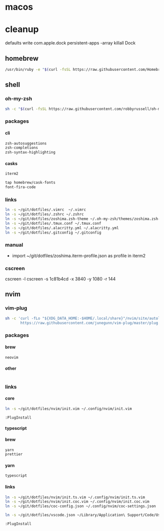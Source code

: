 # macos
# cleanup
defaults write com.apple.dock persistent-apps -array
killall Dock

## homebrew
```sh
/usr/bin/ruby -e "$(curl -fsSL https://raw.githubusercontent.com/Homebrew/install/master/install)"
```

## shell
### oh-my-zsh
```sh
sh -c "$(curl -fsSL https://raw.githubusercontent.com/robbyrussell/oh-my-zsh/master/tools/install.sh)"
```

### packages
#### cli
```sh
zsh-autosuggestions
zsh-completions
zsh-syntax-highlighting
```

#### casks
```sh
iterm2
```

```sh
tap homebrew/cask-fonts
font-fira-code
```

### links
```sh
ln -s ~/git/dotfiles/.vimrc  ~/.vimrc
ln -s ~/git/dotfiles/.zshrc ~/.zshrc
ln -s ~/git/dotfiles/zoshima.zsh-theme ~/.oh-my-zsh/themes/zoshima.zsh-theme
ln -s ~/git/dotfiles/.tmux.conf ~/.tmux.conf
ln -s ~/git/dotfiles/.alacritty.yml ~/.alacritty.yml
ln -s ~/git/dotfiles/.gitconfig ~/.gitconfig
```

### manual
- import ~/git/dotfiles/zoshima.iterm-profile.json as profile in iterm2

### cscreen
cscreen -l
cscreen -s 1c81b4cd -x 3840 -y 1080 -r 144

## nvim

### vim-plug
```sh
sh -c 'curl -fLo "${XDG_DATA_HOME:-$HOME/.local/share}"/nvim/site/autoload/plug.vim --create-dirs \
       https://raw.githubusercontent.com/junegunn/vim-plug/master/plug.vim'
```

### packages
#### brew
```sh
neovim
```

#### other
```sh
```

### links
#### core
```sh
ln -s ~/git/dotfiles/nvim/init.vim ~/.config/nvim/init.vim 
```

```
:PlugInstall
```

#### typescript
#### brew
```sh
yarn
prettier
```

#### yarn
```sh
typescript
```

#### links
```sh
ln -s ~/git/dotfiles/nvim/init.ts.vim ~/.config/nvim/init.ts.vim 
ln -s ~/git/dotfiles/nvim/init.coc.vim ~/.config/nvim/init.coc.vim 
ln -s ~/git/dotfiles/coc-config.json ~/.config/nvim/coc-settings.json
```

```sh
ln -s ~/git/dotfiles/vscode.json ~/Library/Application\ Support/Code/User/settings.json
```

```
:PlugInstall
```
